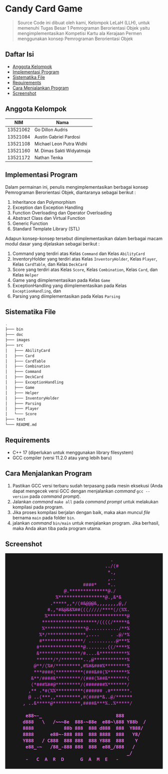 # Candy Card Game

> Source Code ini dibuat oleh kami, Kelompok LeLaH (LLH), untuk memenuhi Tugas Besar 1 Pemrograman Berorientasi Objek yaitu mengimplementasikan
> Kompetisi Kartu ala Kerajaan Permen menggunakan konsep Pemrograman Berorientasi Objek

## Daftar Isi
- [Anggota Kelompok](#anggota-kelompok)
- [Implementasi Program](#implementasi-program)
- [Sistematika File](#sistematika-file)
- [Requirements](#requirements)
- [Cara Menjalankan Program](#cara-menjalankan-program)
- [Screenshot](#screenshot)

## Anggota Kelompok
| NIM      | Nama                      |
| -------- | ------------------------- |
| 13521062 | Go Dillon Audris          |
| 13521084 | Austin Gabriel Pardosi    |
| 13521108 | Michael Leon Putra Widhi  |
| 13521160 | M. Dimas Sakti Widyatmaja |
| 13521172 | Nathan Tenka              |

## Implementasi Program
Dalam permainan ini, penulis mengimplementasikan berbagai konsep Pemrograman Berorientasi Objek, diantaranya sebagai berikut :
1. Inheritance dan Polymorphism
2. Exception dan Exception Handling
3. Function Overloading dan Operator Overloading
4. Abstract Class dan Virtual Function
5. Generic Function
6. Standard Template Library (STL)

Adapun konsep-konsep tersebut diimplementasikan dalam berbagai macam modul dasar yang dijelaskan sebagai berikut :
1. Command yang terdiri atas Kelas `Command` dan Kelas `AbilityCard`
2. InventoryHolder yang terdiri atas Kelas `InventoryHolder`, Kelas `Player`, Kelas `CardTable`, dan Kelas `DeckCard`
3. Score yang terdiri atas Kelas `Score`, Kelas `Combination`, Kelas `Card`, dan Kelas `Helper`
4. Game yang diimplementasikan pada Kelas `Game`
5. ExceptionHandling yang diimplementasikan pada Kelas `ExceptionHandling`, dan
6. Parsing yang diimplementasikan pada Kelas `Parsing`

## Sistematika File
```bash
.
├─── bin
├─── doc
├─── images  
├─── src
│   ├─── AbilityCard
│   ├─── Card
│   ├─── CardTable
│   ├─── Combination
│   ├─── Command
│   ├─── DeckCard
│   ├─── ExceptionHandling
│   ├─── Game
│   ├─── Helper
│   ├─── InventoryHolder
│   ├─── Parsing
│   ├─── Player
│   └─── Score
├─── test 
└─── README.md

```

## Requirements
- C++ 17 (diperlukan untuk menggunakan library filesystem)
- GCC compiler (versi 11.2.0 atau yang lebih baru)

## Cara Menjalankan Program
1. Pastikan GCC versi terbaru sudah terpasang pada mesin eksekusi (Anda dapat mengecek versi GCC dengan menjalankan *command* `gcc --version` pada *command prompt*).
2. Jalankan *command* `make all` pada *command prompt* untuk melakukan kompilasi pada program.
3. Jika proses kompilasi berjalan dengan baik, maka akan muncul *file* bernama `main` pada folder `bin`.
4. jalankan *command* `bin/main` untuk menjalankan program. Jika berhasil, maka Anda akan tiba pada program utama.

## Screenshot
![screenshots|height=50px](images/asset.PNG)